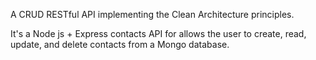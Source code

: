 A CRUD RESTful API implementing the Clean Architecture principles.

It's a Node js + Express contacts API for allows the user to create, read, update, and delete contacts from a Mongo database.